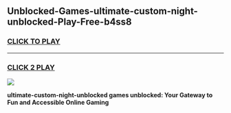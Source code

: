 
## Unblocked-Games-ultimate-custom-night-unblocked-Play-Free-b4ss8
<h3>
<a href="https://premium76.site?title=ultimate-custom-night-unblocked&ref=10A">CLICK TO PLAY</a></h3>
<hr>

<h3>
<a href="https://premium76.site?title=ultimate-custom-night-unblocked&ref=10A">CLICK 2 PLAY</a>
  
</h3>

<a href="https://premium76.site?title=ultimate-custom-night-unblocked&ref=10A"><img src="https://clearcache.store/games.png"></a>


**ultimate-custom-night-unblocked games unblocked: Your Gateway to Fun and Accessible Online Gaming**
